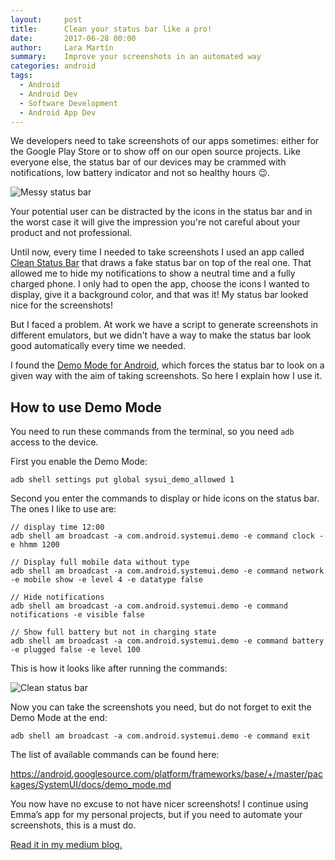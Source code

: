 ```yaml
---
layout:     post
title:      Clean your status bar like a pro!
date:       2017-06-28 00:00
author:     Lara Martín
summary:    Improve your screenshots in an automated way
categories: android
tags:
  - Android
  - Android Dev
  - Software Development
  - Android App Dev
---
```


We developers need to take screenshots of our apps sometimes: either for the Google Play Store or to show off on our open source projects. Like everyone else, the status bar of our devices may be crammed with notifications, low battery indicator and not so healthy hours 😉.

![Messy status bar](https://thepracticaldev.s3.amazonaws.com/i/ih1d6szdxmgmnrifhd6d.png)

Your potential user can be distracted by the icons in the status bar and in the worst case it will give the impression you're not careful about your product and not professional.

Until now, every time I needed to take screenshots I used an app called [Clean Status Bar](https://github.com/emmaguy/clean-status-bar) that draws a fake status bar on top of the real one. That allowed me to hide my notifications to show a neutral time and a fully charged phone. I only had to open the app, choose the icons I wanted to display, give it a background color, and that was it! My status bar looked nice for the screenshots!

But I faced a problem. At work we have a script to generate screenshots in different emulators, but we didn't have a way to make the status bar look good automatically every time we needed.

I found the [Demo Mode for Android](https://android.googlesource.com/platform/frameworks/base/+/master/packages/SystemUI/docs/demo_mode.md), which forces the status bar to look on a given way with the aim of taking screenshots. So here I explain how I use it.


## How to use Demo Mode

You need to run these commands from the terminal, so you need `adb` access to the device.

First you enable the Demo Mode:
```
adb shell settings put global sysui_demo_allowed 1
```

Second you enter the commands to display or hide icons on the status bar. The ones I like to use are:

```
// display time 12:00
adb shell am broadcast -a com.android.systemui.demo -e command clock -e hhmm 1200

// Display full mobile data without type
adb shell am broadcast -a com.android.systemui.demo -e command network -e mobile show -e level 4 -e datatype false

// Hide notifications
adb shell am broadcast -a com.android.systemui.demo -e command notifications -e visible false

// Show full battery but not in charging state
adb shell am broadcast -a com.android.systemui.demo -e command battery -e plugged false -e level 100
```

This is how it looks like after running the commands:

![Clean status bar](https://thepracticaldev.s3.amazonaws.com/i/4wgyo0lf2jqatqd9qz5d.png)

Now you can take the screenshots you need, but do not forget to exit the Demo Mode at the end:
```
adb shell am broadcast -a com.android.systemui.demo -e command exit
```

The list of available commands can be found here:

https://android.googlesource.com/platform/frameworks/base/+/master/packages/SystemUI/docs/demo_mode.md

You now have no excuse to not have nicer screenshots! I continue using Emma’s app for my personal projects, but if you need to automate your screenshots, this is a must do.

[Read it in my medium blog.](https://android.jlelse.eu/clean-your-status-bar-like-a-pro-76c89a1e2c2f)
